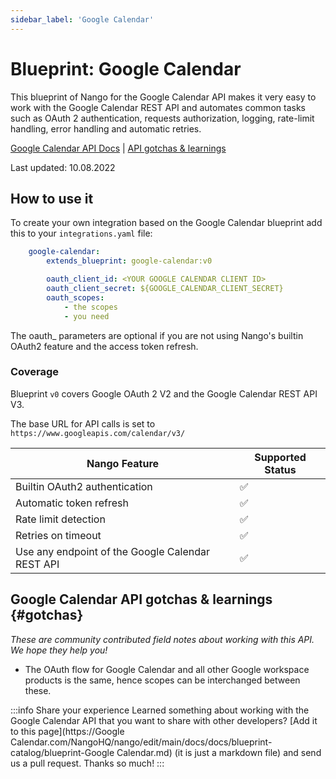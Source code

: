 ```yaml
---
sidebar_label: 'Google Calendar'
---
```


# Blueprint: Google Calendar

This blueprint of Nango for the Google Calendar API makes it very easy to work with the Google Calendar REST API and automates common tasks such as OAuth 2 authentication, requests authorization, logging, rate-limit handling, error handling and automatic retries.

[Google Calendar API Docs](https://developers.google.com/calendar/api)  |  [API gotchas & learnings](#gotchas)

Last updated: 10.08.2022

## How to use it
To create your own integration based on the Google Calendar blueprint add this to your `integrations.yaml` file:

```yaml title=integrations.yaml
    google-calendar:
        extends_blueprint: google-calendar:v0

        oauth_client_id: <YOUR GOOGLE CALENDAR CLIENT ID>
        oauth_client_secret: ${GOOGLE_CALENDAR_CLIENT_SECRET}
        oauth_scopes:
            - the scopes
            - you need
```
The oauth_ parameters are optional if you are not using Nango's builtin OAuth2 feature and the access token refresh.

### Coverage
Blueprint `v0` covers Google OAuth 2 V2 and the Google Calendar REST API V3.

The base URL for API calls is set to `https://www.googleapis.com/calendar/v3/`

| Nango Feature | Supported Status | 
|---|---|
| Builtin OAuth2 authentication | ✅  |
| Automatic token refresh | ✅  | 
| Rate limit detection | ✅ |
| Retries on timeout | ✅ |
| Use any endpoint of the Google Calendar REST API | ✅ |

## Google Calendar API gotchas & learnings {#gotchas}
_These are community contributed field notes about working with this API. We hope they help you!_

- The OAuth flow for Google Calendar and all other Google workspace products is the same, hence scopes can be interchanged between these.

:::info Share your experience
Learned something about working with the Google Calendar API that you want to share with other developers? [Add it to this page](https://Google Calendar.com/NangoHQ/nango/edit/main/docs/docs/blueprint-catalog/blueprint-Google Calendar.md) (it is just a markdown file) and send us a pull request. Thanks so much!
:::